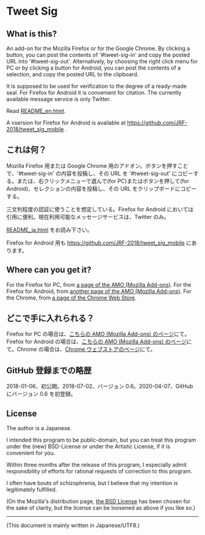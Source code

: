 # Tweet Sig

<!-- Time-stamp: "2020-04-07T06:13:14Z" -->

## What is this?

An add-on for the Mozilla Firefox or for the Google Chrome. By
clicking a button, you can post the contents of '#tweet-sig-in' and
copy the posted URL into '#tweet-sig-out'. Alternatively, by choosing
the right click menu for PC or by clicking a button for Android, you
can post the contents of a selection, and copy the posted URL to the
clipboard.

It is supposed to be used for verification to the degree of a
ready-made seal. For Firefox for Android it is convenient for
citation. The currently available message service is only Twitter.

Read [README_en.html](http://jrf.cocolog-nifty.com/archive/tweet_sig/README_en.html).

A vsersion for Firefox for Android is available at https://github.com/JRF-2018/tweet_sig_mobile .


## これは何？

Mozilla Firefox 用または Google Chrome 用のアドオン。ボタンを押すことで、'#tweet-sig-in' の内容を投稿し、その URL を '#tweet-sig-out' にコピーする。または、右クリックメニューで選んで(for PC)またはボタンを押して(for Android)、セレクションの内容を投稿し、その URL をクリップボードにコピーする。

三文判程度の認証に使うことを想定している。Firefox for Android においては引用に便利。現在利用可能なメッセージサービスは、Twitter のみ。

[README_ja.html](http://jrf.cocolog-nifty.com/archive/tweet_sig/README_ja.html) をお読み下さい。

Firefox for Android 用も https://github.com/JRF-2018/tweet_sig_mobile にあります。


## Where can you get it?

For the Firefox for PC, from [a page of the AMO (Mozilla Add-ons)](https://addons.mozilla.org/firefox/addon/tweet_sig/). For the Firefox for Android, from [another page of the AMO (Mozilla Add-ons)](https://addons.mozilla.org/firefox/addon/tweet_sig_mobile/). For the Chrome, from [a page of the Chrome Web Store](https://chrome.google.com/webstore/detail/tweet-sig/epefaednifmpgcdkedbcjkecibikpdkd).


## どこで手に入れられる？

Firefox for PC の場合は、[こちらの AMO (Mozilla Add-ons) のページ](https://addons.mozilla.org/ja/firefox/addon/tweet_sig/)にて。Firefox for Android の場合は、[こちらの AMO (Mozilla Add-ons) のページ](https://addons.mozilla.org/ja/firefox/addon/tweet_sig_mobile/)にて。Chrome の場合は、[Chrome ウェブストアのページ](https://chrome.google.com/webstore/detail/tweet-sig/epefaednifmpgcdkedbcjkecibikpdkd)にて。


## GitHub 登録までの略歴

2018-01-06、初公開。2018-07-02、バージョン 0.6。2020-04-07、GitHub にバージョン 0.6 を初登録。


## License

The author is a Japanese.

I intended this program to be public-domain, but you can treat this program under the (new) BSD-License or under the Artistic License, if it is convenient for you.

Within three months after the release of this program, I especially admit responsibility of efforts for rational requests of correction to this program.

I often have bouts of schizophrenia, but I believe that my intention is legitimately fulfilled.

(On the Mozilla's distribution page, [the BSD License](https://opensource.org/licenses/bsd-license.php) has been chosen for the sake of clarity, but the license can be loosened as above if you like so.)


----
(This document is mainly written in Japanese/UTF8.)
